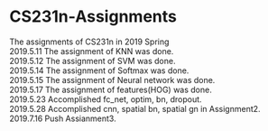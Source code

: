 # CS231n-Assignments
The assignments of CS231n in 2019 Spring  
2019.5.11 The assignment of KNN was done.  
2019.5.12 The assignment of SVM was done.  
2019.5.14 The assignment of Softmax was done.  
2019.5.15 The assignment of Neural network was done.  
2019.5.17 The assignment of features(HOG) was done.  
2019.5.23 Accomplished fc_net, optim, bn, dropout.  
2019.5.28 Accomplished cnn, spatial bn, spatial gn in Assignment2.  
2019.7.16 Push Assianment3.  